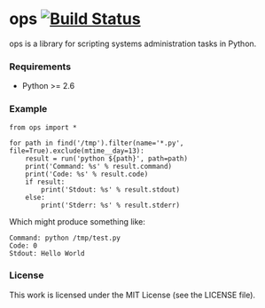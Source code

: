 ops [![Build Status](https://secure.travis-ci.org/silas/ops.png)](http://travis-ci.org/silas/ops)
===

ops is a library for scripting systems administration tasks in Python.

### Requirements

 * Python >= 2.6

### Example

    from ops import *

    for path in find('/tmp').filter(name='*.py', file=True).exclude(mtime__day=13):
        result = run('python ${path}', path=path)
        print('Command: %s' % result.command)
        print('Code: %s' % result.code)
        if result:
            print('Stdout: %s' % result.stdout)
        else:
            print('Stderr: %s' % result.stderr)

Which might produce something like:

    Command: python /tmp/test.py
    Code: 0
    Stdout: Hello World

### License

This work is licensed under the MIT License (see the LICENSE file).
